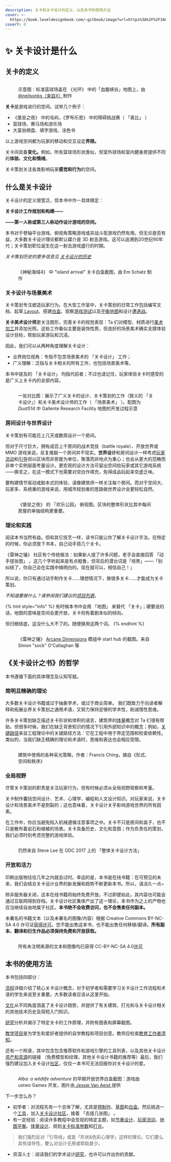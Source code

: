 ```yaml
---
description: 关卡和关卡设计的定义，以及本书的使用方法
cover: >-
  https://book.leveldesignbook.com/~gitbook/image?url=https%3A%2F%2F1666186240-files.gitbook.io%2F%7E%2Ffiles%2Fv0%2Fb%2Fgitbook-legacy-files%2Fo%2Fassets%252F-LtVT8pJjInrrHVCovzy%252F-MaE772K0MViEPpgnix1%252F-MaE7KkewAoItNRLzmYC%252FLDB_AndrewYoder_doorproblem_foothold_mapcontrol.png%3Falt%3Dmedia%26token%3D760dc20b-ee3d-407b-ae72-6db411790c6f&width=1024&dpr=2&quality=100&sign=60457f94&sv=1
coverY: 0
---
```


# ✨ 关卡设计是什么

## 关卡的定义

<figure><img src=".gitbook/assets/image (12).png" alt=""><figcaption><p>示意图：标准篮球场盖在 《光环》 中的「血腥峡谷」地图上，由 <a href="https://x.com/neilsonks/status/1658549380691968003">@neilsonks（来自X）</a>制作</p></figcaption></figure>

**关卡**是游戏进行的空间。试举几个例子：

* 《堡垒之夜》 中的岛屿，《罗布乐思》 中的障碍挑战赛（ 「奥比」 ）
* 篮球场、赛马场和游乐场
* 大富翁棋盘、填字游戏、涂色书

以上游戏空间都为玩家的移动和交互设定**界限。**

关卡间具备**变化。**&#x4F8B;如，所有篮球场形状类似，但室外球场和室内健身房提供不同的**体验、文化和情绪**。

关卡策划关注各类影响玩家**感觉和行为**的空间。



## 什么是关卡设计

关卡设计的定义很宽泛，但本书中作一具体限定：

**关卡设计工作规划和构建——**

**——第一人称或第三人称动作设计游戏的空间。**

本书对于卷轴平台游戏、俯视角策略游戏或非战斗型游戏仍然有用。但无论是否有益，大多数关卡设计理论都默认媒介是 3D 射击游戏。这可以追溯到20世纪90年代；关卡策划职位诞生在这一射击游戏盛行的时期。

_关卡策划历史的更多信息见_ [_关卡设计的历史_](culture/history_of_the_level_designer.md)

<figure><img src=".gitbook/assets/image (13).png" alt=""><figcaption><p>《神秘海域4》 中 "island arrival" 关卡白盒截图，由 Em Schatz 制作</p></figcaption></figure>

### 关卡设计与场景美术

关卡策划专注塑造玩家行为。在大型工作室中，关卡策划的日常工作包括编写文档、起草[ Layout](process/layout/)、搭建[白盒](process/blockout/)、观察[游戏测试](process/blockout/playtesting/)以及[平衡地图](process/combat/map_balance.md)和设计[遭遇战](process/combat/encounter.md)。

**关卡美术设计师**更关注图形，完善关卡的视觉表现：Ta 们对模型、材质进行[美术加工](process/environment_art/)并添加光照。这些工作看似主要是装饰性质，但良好的场景美术确实支撑体验设计目标，帮助玩家游玩和沉浸。

因此，我们可以从两种角度理解关卡设计：

* 业界岗位视角：专指不包含场景美术的 「关卡设计」 工作；
* 广义理解：泛指与关卡相关的所有工作，也包括场景美术等。

本书中提及的 「关卡设计」 均指代前者；不过也请记住，玩家体验关卡时感受的是广义上关卡内的全部内容。

<figure><img src=".gitbook/assets/image (14).png" alt=""><figcaption><p>一张对比图：展示了广义关卡的设计、关卡策划的工作（狭义的 「关卡设计」）和关卡美术设计师的工作（ 「场景美术」 ）。配图为 <em>Dust514</em> 中 Gallente Research Facility 地图的开发过程示意</p></figcaption></figure>

### 房间设计与世界设计

关卡策划有可能花上几天或数周设计一个房间。

但对于尺寸巨大，拥有成百上千房间的战术竞技（battle royale）、开放世界或 MMO 游戏来说，反复推敲一个房间并不现实。**世界设计**和房间设计一样考虑[玩家流动](process/layout/flow/)和[引导](process/blockout/wayfinding.md)但以区块而非房屋为单位，聚落而非地点为重心；也会从更大的范畴而非单个实例层面考量设计。更宏观的设计方法可留出空间给玩家或其它游戏系统——换言之，在这一模式下也需要对空白作填充，免得成品玩起来空虚乏味。

要构建情节驱动或剧本式的体验，请像建筑师一样关注每个房间。而对于空间大、玩家多、系统重的游戏来说，用城市规划者的思路做世界设计会更轻松自然。

<figure><img src=".gitbook/assets/image (10).png" alt=""><figcaption><p>《堡垒之夜》 的 「欢乐公园」 俯视图。区块的整体形状比其中每间房屋的单独结构更重要。</p></figcaption></figure>

### 理论和实践

阅读本书当然有益。但和其它技艺一样，读书只能让你了解关卡设计手法。在特定的时候，你必须放下书本，自己动手搭几个关卡。

《雷神之锤》 社区有个传统做法：如果新人提了许多问题，老手会直接回答 「动手搓张图」 。这几个字听起来是有点粗鲁，但背后的潜台词是「培育」——「别纠结了，你自己会在实践中搞明白的。现在就可以，相信自己！」

所以说，你只有通过动手制作关卡……理想情况下，做很多关卡……才能成为关卡策划。

_不知道要做什么？请参阅我们建议的_[_项目列表_](learning/project_plans/)_。_

{% hint style="info" %}
有时候本书中会用 「地图」 来替代 「关卡」；硬要说的话，地图的意味是空间会更开放，关卡则有着剧本似的倾向。

但归根结底，这没什么大不了的。随便换用这两个词。
{% endhint %}

<figure><img src=".gitbook/assets/image (11).png" alt=""><figcaption><p>《雷神之锤》 <a href="https://www.quaddicted.com/reviews/ad_v1_80p1final.html">Arcane Dimensions</a> 模组中 start hub 的截图。来自 Simon "sock" O'Callaghan 等</p></figcaption></figure>

## 《关卡设计之书》的哲学

本书遵循下面的具体理念及认知写就。

### 简明且精确的理论

大多数关卡设计书籍或过于抽象学术，或过于商业简单。 我们既致力于向读者解释和拓展业界关卡策划之通用术语，又努力保持足够的学术性，削减惰性思维。

许多关卡策划缺乏描述关卡形状和体积的语言，建筑界的[体量](process/blockout/massing/)概念对 Ta 们很有帮助。但很多时候，我们在缺乏背景知识的情况下引用外部知识中的概念；例如，[关键路径](process/layout/critical_path.md)来自工程理论中的关键路径方法：它在工程中用于界定范围和检查依赖性。类似的，当我们缺乏精确的理论和术语时，思维和表达也会相应受限。

<figure><img src=".gitbook/assets/image (18).png" alt=""><figcaption><p>建筑中使用的各种采光策略，作者：Francis Ching，摘自《形式、空间和秩序》</p></figcaption></figure>

### 全局视野

尽管关卡策划的职责是关注玩家行为，但有时候必须从全局视野观察和考量。

关卡制作囊括空间设计、艺术、心理学、编程和人文设计知识。对玩家来说，关卡设计和场景美术不是割裂的；这也意味着，关卡设计关乎影响游戏世界的所有因素。

在工作中，你应当避免陷入机械遵循注意事项之中。关卡不只是房间和盒子，也不只是散布着岩石和植被的场景。关卡具备历史、文化和意图；作为负责任的策划，我们必须时刻考虑完整的游戏体验。

<figure><img src=".gitbook/assets/image (15).png" alt=""><figcaption><p>仍然来自 Steve Lee 在 GDC 2017 上的 「整体关卡设计方法」</p></figcaption></figure>

### 开放和活力

印刷出版物往往几年之内就会过时。幸运的是，本书是在线书籍：在可预见的未来，我们会结合关卡设计业界的新发展和趋势不断更新本书。所以，请活久一点\~

除非服务器关闭，这本在线书籍将始终免费开放。不过即便如此，其内容也可能会通过互联网得到存档。关卡设计社区集体产出了这一理论，本书作为之上的产物也应当继续自由地属于社区。**本书绝不会收费访问，也不会售卖任何副本。**

未署名的书籍文本（以及未署名的图像/内容）根据 Creative Commons BY-NC-SA 4.0 许可证[获得许可](https://book.leveldesignbook.com/appendix/license)。您不能出售这本书，也不能出售任何移植/翻译。**所有副本、翻译和衍生作品必须保持免费和开放获取。**

<figure><img src=".gitbook/assets/image (16).png" alt=""><figcaption><p>所有未注明来源的文本和图像均已获得 CC-BY-NC-SA 4.0<a href="https://book.leveldesignbook.com/appendix/license">许可</a></p></figcaption></figure>

## 本书的使用方法

本书包括四部分：

[流程](broken-reference)详细介绍了核心关卡设计概念，对于初学者和需要学习关卡设计工作流程和术语的学生来说至关重要。大多数读者应该从这里开始。

[文化](broken-reference)从不同角度涵盖了关卡设计趋势，并提供了有关建筑、打光和与关卡设计相关的其他技术历史及简短入门知识。

[研究](broken-reference)分析并揭示了特定关卡的工作原理，并附有图表和屏幕截图。

[教学项目](learning/project_plans/)是为学生和爱好者提供的自学教程和项目创意。教师应检查[教育工作者须知](learning/notes_for_educators.md)。

还有一个附录，其中包含包含推荐软件和游戏引擎的工具列表，以及其他关卡设计[资产和资源](appendix/assets_and_resources.md)的链接 （免费模型和纹理，其他关卡设计书籍的推荐等）最后，我们强烈建议加入关卡设计[社区](appendix/communities.md)，仅仅一本书可无法回报你对关卡设计的爱。

<figure><img src=".gitbook/assets/image (17).png" alt=""><figcaption><p><em>Alba: a wildlife adventure</em> 的早期开放世界白盒截图：游戏由 ustwo Games 开发，图片由<a href="https://medium.com/@ustwogames/the-environment-art-of-alba-a-wildlife-adventure-6bddd8b56955"> Jessie Van Aeist </a>提供</p></figcaption></figure>

下一步怎么办？

* 初学者：对流程先有一个总体了解，尤其是[预制作](process/pre_production/)、[草图](process/layout/)和[白盒](process/blockout/)。然后挑选一个[工具](appendix/tools.md)，加入[关卡设计社区](appendix/communities.md)，接着 「去搓几张图」 。
* 有一定经验：阅读许多教程中会忽视的特定主题，如[节奏设计](process/pre_production/pacing.md)、[玩家流动](process/layout/flow/)、[地图平衡](process/combat/map_balance.md)、[体量设计](process/blockout/massing/)、规划[关卡标准参数](process/blockout/metrics.md)和[打光](process/lighting/)。

> 我们强烈反对「引导线」或是「形状&色彩心理学」这样的理论。它们要么具有误导性，要么对设计无用或帮助甚少。

* 资深人士：阅读我们的学术设计[研究](process/pre_production/research.md)，也许可以作出你的贡献。



